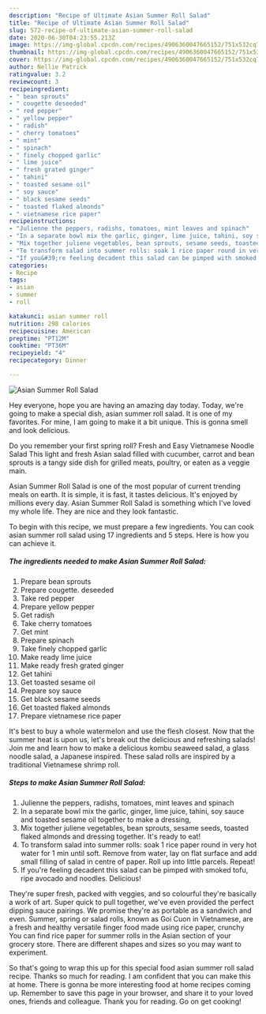 ```yaml
---
description: "Recipe of Ultimate Asian Summer Roll Salad"
title: "Recipe of Ultimate Asian Summer Roll Salad"
slug: 572-recipe-of-ultimate-asian-summer-roll-salad
date: 2020-06-30T04:23:55.213Z
image: https://img-global.cpcdn.com/recipes/4906360047665152/751x532cq70/asian-summer-roll-salad-recipe-main-photo.jpg
thumbnail: https://img-global.cpcdn.com/recipes/4906360047665152/751x532cq70/asian-summer-roll-salad-recipe-main-photo.jpg
cover: https://img-global.cpcdn.com/recipes/4906360047665152/751x532cq70/asian-summer-roll-salad-recipe-main-photo.jpg
author: Nellie Patrick
ratingvalue: 3.2
reviewcount: 3
recipeingredient:
- " bean sprouts"
- " cougette deseeded"
- " red pepper"
- " yellow pepper"
- " radish"
- " cherry tomatoes"
- " mint"
- " spinach"
- " finely chopped garlic"
- " lime juice"
- " fresh grated ginger"
- " tahini"
- " toasted sesame oil"
- " soy sauce"
- " black sesame seeds"
- " toasted flaked almonds"
- " vietnamese rice paper"
recipeinstructions:
- "Julienne the peppers, radishs, tomatoes, mint leaves and spinach"
- "In a separate bowl mix the garlic, ginger, lime juice, tahini, soy sauce and toasted sesame oil together to make a dressing,"
- "Mix together juliene vegetables, bean sprouts, sesame seeds, toasted flaked almonds and dressing together. It&#39;s ready to eat!"
- "To transform salad into summer rolls: soak 1 rice paper round in very hot water for 1 min until soft. Remove from water, lay on flat surface and add small filling of salad in centre of paper. Roll up into little parcels. Repeat!"
- "If you&#39;re feeling decadent this salad can be pimped with smoked tofu, ripe avocado and noodles. Delicious!"
categories:
- Recipe
tags:
- asian
- summer
- roll

katakunci: asian summer roll 
nutrition: 298 calories
recipecuisine: American
preptime: "PT12M"
cooktime: "PT36M"
recipeyield: "4"
recipecategory: Dinner

---
```



![Asian Summer Roll Salad](https://img-global.cpcdn.com/recipes/4906360047665152/751x532cq70/asian-summer-roll-salad-recipe-main-photo.jpg)

Hey everyone, hope you are having an amazing day today. Today, we're going to make a special dish, asian summer roll salad. It is one of my favorites. For mine, I am going to make it a bit unique. This is gonna smell and look delicious.

Do you remember your first spring roll? Fresh and Easy Vietnamese Noodle Salad This light and fresh Asian salad filled with cucumber, carrot and bean sprouts is a tangy side dish for grilled meats, poultry, or eaten as a veggie main.

Asian Summer Roll Salad is one of the most popular of current trending meals on earth. It is simple, it is fast, it tastes delicious. It's enjoyed by millions every day. Asian Summer Roll Salad is something which I've loved my whole life. They are nice and they look fantastic.


To begin with this recipe, we must prepare a few ingredients. You can cook asian summer roll salad using 17 ingredients and 5 steps. Here is how you can achieve it.

<!--inarticleads1-->

##### The ingredients needed to make Asian Summer Roll Salad:

1. Prepare  bean sprouts
1. Prepare  cougette. deseeded
1. Take  red pepper
1. Prepare  yellow pepper
1. Get  radish
1. Take  cherry tomatoes
1. Get  mint
1. Prepare  spinach
1. Take  finely chopped garlic
1. Make ready  lime juice
1. Make ready  fresh grated ginger
1. Get  tahini
1. Get  toasted sesame oil
1. Prepare  soy sauce
1. Get  black sesame seeds
1. Get  toasted flaked almonds
1. Prepare  vietnamese rice paper


It&#39;s best to buy a whole watermelon and use the flesh closest. Now that the summer heat is upon us, let&#39;s break out the delicious and refreshing salads! Join me and learn how to make a delicious kombu seaweed salad, a glass noodle salad, a Japanese inspired. These salad rolls are inspired by a traditional Vietnamese shrimp roll. 

<!--inarticleads2-->

##### Steps to make Asian Summer Roll Salad:

1. Julienne the peppers, radishs, tomatoes, mint leaves and spinach
1. In a separate bowl mix the garlic, ginger, lime juice, tahini, soy sauce and toasted sesame oil together to make a dressing,
1. Mix together juliene vegetables, bean sprouts, sesame seeds, toasted flaked almonds and dressing together. It&#39;s ready to eat!
1. To transform salad into summer rolls: soak 1 rice paper round in very hot water for 1 min until soft. Remove from water, lay on flat surface and add small filling of salad in centre of paper. Roll up into little parcels. Repeat!
1. If you&#39;re feeling decadent this salad can be pimped with smoked tofu, ripe avocado and noodles. Delicious!


They&#39;re super fresh, packed with veggies, and so colourful they&#39;re basically a work of art. Super quick to pull together, we&#39;ve even provided the perfect dipping sauce pairings. We promise they&#39;re as portable as a sandwich and even. Summer, spring or salad rolls, known as Goi Cuon in Vietnamese, are a fresh and healthy versatile finger food made using rice paper, crunchy You can find rice paper for summer rolls in the Asian section of your grocery store. There are different shapes and sizes so you may want to experiment. 

So that's going to wrap this up for this special food asian summer roll salad recipe. Thanks so much for reading. I am confident that you can make this at home. There is gonna be more interesting food at home recipes coming up. Remember to save this page in your browser, and share it to your loved ones, friends and colleague. Thank you for reading. Go on get cooking!
